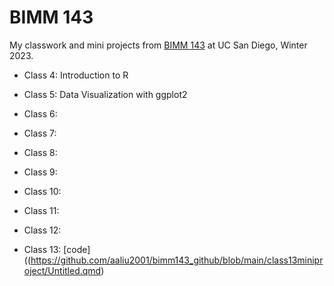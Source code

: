 # BIMM 143
My classwork and mini projects from [BIMM 143](https://bioboot.github.io/bimm143_W23/) at UC San Diego, Winter 2023.

- Class 4: Introduction to R

- Class 5: Data Visualization with ggplot2

- Class 6:
- Class 7:
- Class 8:
- Class 9:
- Class 10:
- Class 11:
- Class 12:
- Class 13: [code] ((https://github.com/aaliu2001/bimm143_github/blob/main/class13miniproject/Untitled.qmd)

